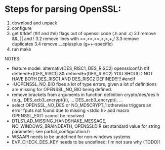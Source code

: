 Steps for parsing OpenSSL:
==========================

1. download and unpack
2. configure
3. get #ifdef (#if and #el) flags out of openssl code (.h and .c)
   3.1 remove &&, || and !
   3.2 remove lines with ==,<=,>=,<,>,+,/
   3.3 remove duplicates
   3.4 remove __cplusplus (g++-specific)
4. run make



NOTES:
- feature model: alternativ(DES_RISC1, DES_RISC2)
  opensslconf.h
    #if definedEx(DES_RISC1) && definedEx(DES_RISC2)
    YOU SHOULD NOT HAVE BOTH DES_RISC1 AND DES_RISC2 DEFINED!!!!!
    #endif
- -UOPENSSL_NO_BIO
  fixes a lot of type errors, given a lot of definitions are missing for
  OPENSSL_NO_BIO being defined.
- remove brackets from arguments in function definition
  crypto/des/des.h (e.g., DES_ecb3_encrypt((i), ...
                          DES_ecb3_encrypt(i, ...
- select OPENSSL_NO_DES or NO_MD5CRYPT_1
  otherwise triggers an error fputs not found due to missing <stdio.h>
  add macro OPENSSL_EXIT cannot be resolved
- DTLS1_AD_MISSING_HANDSHAKE_MESSAGE, NO_WINDOWS_BRAINDEATH, OPENSSLDIR
  set standard value for string parameter; see partial_configuration.h
- WSAAPI needs to be undefined for non-windows systems
- EVP_CHECK_DES_KEY needs to be undefined; I'm not sure why (TODO)!
